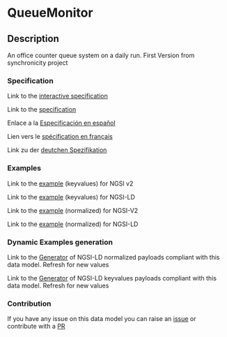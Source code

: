 # QueueMonitor

## Description 

An office counter queue system on a daily run. First Version from synchronicity project
### Specification

Link to the [interactive specification](https://swagger.lab.fiware.org/?url=https://github.com/smart-data-models/dataModel.QueueManagement/blob/master/QueueMonitor/swagger.yaml)

Link to the [specification](https://github.com/smart-data-models/dataModel.QueueManagement/blob/master/QueueMonitor/doc/spec.md)

Enlace a la [Especificación en español](https://github.com/smart-data-models/dataModel.QueueManagement/blob/master/QueueMonitor/doc/spec_ES.md)

Lien vers le [spécification en français](https://github.com/smart-data-models/dataModel.QueueManagement/blob/master/QueueMonitor/doc/spec_FR.md)

Link zu der [deutchen Spezifikation](https://github.com/smart-data-models/dataModel.QueueManagement/blob/master/QueueMonitor/doc/spec_DE.md)
### Examples

Link to the [example](https://github.com/smart-data-models/dataModel.QueueManagement/blob/master/QueueMonitor/examples/example.json) (keyvalues) for NGSI v2

Link to the [example](https://github.com/smart-data-models/dataModel.QueueManagement/blob/master/QueueMonitor/examples/example.jsonld) (keyvalues) for NGSI-LD

Link to the [example](https://github.com/smart-data-models/dataModel.QueueManagement/blob/master/QueueMonitor/examples/example-normalized.json) (normalized) for NGSI-V2

Link to the [example](https://github.com/smart-data-models/dataModel.QueueManagement/blob/master/QueueMonitor/examples/example-normalized.jsonld) (normalized) for NGSI-LD
### Dynamic Examples generation

Link to the [Generator](https://smartdatamodels.org/extra/ngsi-ld_generator_v0.92.php?schemaUrl=https://raw.githubusercontent.com/smart-data-models/dataModel.QueueManagement/master/QueueMonitor/schema.json&email=info@smartdatamodels.org) of NGSI-LD normalized payloads compliant with this data model. Refresh for new values

Link to the [Generator](https://smartdatamodels.org/extra/ngsi-ld_generator_keyvalues_v0.92.php?schemaUrl=https://raw.githubusercontent.com/smart-data-models/dataModel.QueueManagement/master/QueueMonitor/schema.json&email=info@smartdatamodels.org) of NGSI-LD keyvalues payloads compliant with this data model. Refresh for new values
### Contribution

 If you have any issue on this data model you can raise an [issue](https://github.com/smart-data-models/dataModel.QueueManagement/issues)  or contribute with a [PR](https://github.com/smart-data-models/dataModel.QueueManagement/pulls)